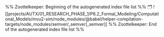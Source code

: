 %% Zoottelkeeper: Beginning of the autogenerated index file list  %%
🗂️ ![[projects/AUTX/01_RESEARCH_PHASE_1/P6.2_Formal_Modeling/Computational_Models/mvu2-sim/node_modules/@babel/helper-compilation-targets/node_modules/semver/_semver|_semver]]
%% Zoottelkeeper: End of the autogenerated index file list  %%
